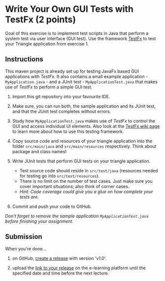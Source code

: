 # Write Your Own GUI Tests with TestFx (2 points)

Goal of this exercise is to implement test scripts in Java that perform a system test via user interface (GUI test). Use the framework [TestFx][TestFx] to test your Triangle application from exercise 1.

## Instructions

This maven project is already set up for testing JavaFx based GUI applications with _TestFx_. It also contains a small example application - `MyApplication.java` - and a JUnit test - `MyApplicationTest.java` that makes use of _TestFx_ to perform a simple GUI test.

1. Import this git repository into your favourite IDE.

1. Make sure, you can run both, the sample application and its JUnit test, and that the JUnit test completes without errors.

1. Study how `MyApplicationTest.java` makes use of _TestFx_ to control the GUI and access individual UI elements. Also look at the [TestFx wiki page][TestFx wiki] to learn more about how to use this testing framework.

1. Copy source code and resources of your triangle application into the folder `src/main/java` and `src/main/resources` respectively. Think about package and class names!

1. Write JUnit tests that perform GUI tests on your triangle application.
   * Test source code should reside in `src/test/java` (resources needed for testing go into `src/test/resources`).
   * There is no limit on the number of test cases. Just make sure you cover important situations; also think of corner cases.
   * _Hint: Code coverage could give you a glue on how complete your tests are._

1. Commit and push your code to GitHub.

_Don't forget to remove the sample application `MyApplicationTest.java` before finishing your assignment._

## Submission

When you're done...

1. on GitHub, [create a release][GitHub creating releases] with version 'v1.0'.

1. upload the [link to your release][GitHub linking to releases] on the e-learning platform until the specified date and time before the next lecture.

[TestFx]: https://github.com/TestFX/TestFX
[TestFx wiki]: https://github.com/TestFX/TestFX/wiki
[GitHub creating releases]: https://help.github.com/articles/creating-releases/
[GitHub linking to releases]: https://help.github.com/articles/linking-to-releases/
